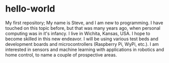 # hello-world
My first repository;
My name is Steve, and I am new to programming. I have touched on this topic before, but that was many years ago, when personal computing was in it's infancy. I live in Wichita, Kansas, USA. I hope to become skilled in this new endeavor. I will be using various test beds and development boards and microcontrollers (Raspberry Pi, WyPi, etc.). I am interested in sensors and machine learning with applications in robotics and home control, to name a couple of prospective areas. 

